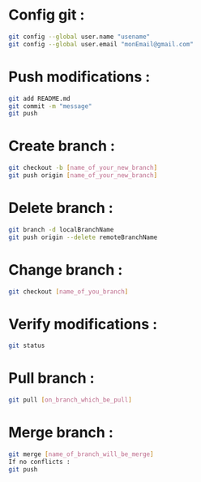 # Config git :

```bash
git config --global user.name "usename"
git config --global user.email "monEmail@gmail.com"
```

# Push modifications :

```bash
git add README.md
git commit -m "message"
git push
```

# Create branch :

```bash
git checkout -b [name_of_your_new_branch]
git push origin [name_of_your_new_branch]
```

# Delete branch :

```bash
git branch -d localBranchName
git push origin --delete remoteBranchName
```

# Change branch :

```bash
git checkout [name_of_you_branch]
```

# Verify modifications :

```bash
git status
```

# Pull branch :

```bash
git pull [on_branch_which_be_pull]
```

# Merge branch :

```bash
git merge [name_of_branch_will_be_merge]
If no conflicts :
git push
```
